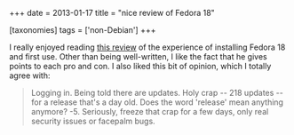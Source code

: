 +++
date = 2013-01-17
title = "nice review of Fedora 18"

[taxonomies]
tags = ['non-Debian']
+++

I really enjoyed reading [this review] of the experience of installing
Fedora 18 and first use. Other than being well-written, I like the fact
that he gives points to each pro and con. I also liked this bit of
opinion, which I totally agree with:

> Logging in. Being told there are updates. Holy crap -- 218 updates --
> for a release that's a day old. Does the word 'release' mean anything
> anymore? -5. Seriously, freeze that crap for a few days, only real
> security issues or facepalm bugs.

  [this review]: http://thomas.apestaart.org/log/?p=1514

